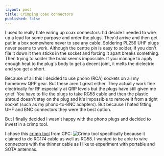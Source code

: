 ```yaml
---
layout: post
title: Crimping coax connectors
published: false
---
```


I used to really hate wiring up coax connectors. I'd decide I needed to wire up a lead for some purpose and order the plugs. They'd arrive
and then get put in a box somewhere never to see any cable. Soldering PL259 UHF plugs never seems to work. Although the centre pin is easy 
to solder, if you don't file it down it then sticks in the socket and forcing it apart breaks something. Then trying to solder the braid 
seems impossible. If you manage to apply enough heat to the plug's body to get a decent joint, it melts the dielectric and you get a short.

Because of all this I decided to use phono (RCA) sockets on all my homebrew QRP gear. But these aren't great either. They actually work fine
electrically for RF especially at QRP levels but the plugs have still given me grief. You have to file the plugs to take RG58 cable and 
then the plastic shroud doesn't stay on the plug and it's impossible to remove it from a tight socket (such as my phono-to-BNC adapters). 
But because I hated fitting UHF and BNC connectors they were the best option.

But I finally decided I wasn't happy with the phono plugs and decided to invest in a crimp tool.

I chose this [crimp tool](https://cpc.farnell.com/duratool/d03016/f-bnc-tnc-n-crimp-tool/dp/TL02031) from CPC:
![Crimp tool](https://cpc.farnell.com/productimages/standard/en_GB/TL0203106-40.jpg) specifically because it claimed to do
RG174 cable as well as RG58. I wanted to be able to wire connectors with the thinner cable as I like to experiment with portable and
SOTA antennas.
